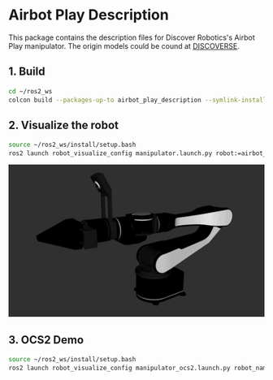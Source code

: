 # Airbot Play Description

This package contains the description files for Discover Robotics's Airbot Play manipulator. The origin models could be cound at [DISCOVERSE](https://github.com/TATP-233/DISCOVERSE).

## 1. Build
```bash
cd ~/ros2_ws
colcon build --packages-up-to airbot_play_description --symlink-install
```

## 2. Visualize the robot

```bash
source ~/ros2_ws/install/setup.bash
ros2 launch robot_visualize_config manipulator.launch.py robot:=airbot_play
```

![airbot play](../../.images/airbot_play.png)

## 3. OCS2 Demo
```bash
source ~/ros2_ws/install/setup.bash
ros2 launch robot_visualize_config manipulator_ocs2.launch.py robot_name:=airbot_play
```
